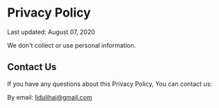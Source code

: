 # Privacy Policy

Last updated: August 07, 2020

We don't collect or use personal information.

## Contact Us
If you have any questions about this Privacy Policy, You can contact us:

By email: lidulihai@gmail.com
